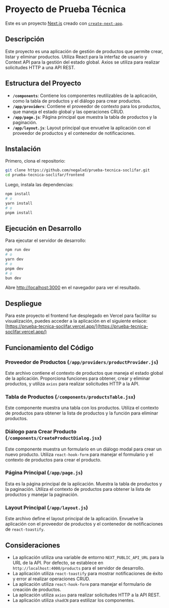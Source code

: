 # Proyecto de Prueba Técnica

Este es un proyecto [Next.js](https://nextjs.org) creado con [`create-next-app`](https://github.com/vercel/next.js/tree/canary/packages/create-next-app).

## Descripción

Este proyecto es una aplicación de gestión de productos que permite crear, listar y eliminar productos. Utiliza React para la interfaz de usuario y Context API para la gestión del estado global. Axios se utiliza para realizar solicitudes HTTP a una API REST.

## Estructura del Proyecto

- **`/components`**: Contiene los componentes reutilizables de la aplicación, como la tabla de productos y el diálogo para crear productos.
- **`/app/providers`**: Contiene el proveedor de contexto para los productos, que maneja el estado global y las operaciones CRUD.
- **`/app/page.js`**: Página principal que muestra la tabla de productos y la paginación.
- **`/app/layout.js`**: Layout principal que envuelve la aplicación con el proveedor de productos y el contenedor de notificaciones.

## Instalación

Primero, clona el repositorio:

```bash
git clone https://github.com/negalxd/prueba-tecnica-soclifar.git
cd prueba-tecnica-soclifar/frontend
```

Luego, instala las dependencias:

```bash
npm install
# o
yarn install
# o
pnpm install
```

## Ejecución en Desarrollo

Para ejecutar el servidor de desarrollo:

```bash
npm run dev
# o
yarn dev
# o
pnpm dev
# o
bun dev
```

Abre [http://localhost:3000](http://localhost:3000) en el navegador para ver el resultado.

## Despliegue

Para este proyecto el frontend fue desplegado en Vercel para facilitar su visualización, puedes acceder a la aplicación en el siguiente enlace: [https://prueba-tecnica-soclifar.vercel.app/](https://prueba-tecnica-soclifar.vercel.app/)

## Funcionamiento del Código

### Proveedor de Productos (`/app/providers/productProvider.js`)

Este archivo contiene el contexto de productos que maneja el estado global de la aplicación. Proporciona funciones para obtener, crear y eliminar productos, y utiliza `axios` para realizar solicitudes HTTP a la API.

### Tabla de Productos (`/components/productsTable.jsx`)

Este componente muestra una tabla con los productos. Utiliza el contexto de productos para obtener la lista de productos y la función para eliminar productos.

### Diálogo para Crear Producto (`/components/CreateProductDialog.jsx`)

Este componente muestra un formulario en un diálogo modal para crear un nuevo producto. Utiliza `react-hook-form` para manejar el formulario y el contexto de productos para crear el producto.

### Página Principal (`/app/page.js`)

Esta es la página principal de la aplicación. Muestra la tabla de productos y la paginación. Utiliza el contexto de productos para obtener la lista de productos y manejar la paginación.

### Layout Principal (`/app/layout.js`)

Este archivo define el layout principal de la aplicación. Envuelve la aplicación con el proveedor de productos y el contenedor de notificaciones de `react-toastify`.

## Consideraciones

- La aplicación utiliza una variable de entorno `NEXT_PUBLIC_API_URL` para la URL de la API. Por defecto, se establece en `http://localhost:4000/products` para el servidor de desarrollo.
- La aplicación utiliza `react-toastify` para mostrar notificaciones de éxito y error al realizar operaciones CRUD.
- La aplicación utiliza `react-hook-form` para manejar el formulario de creación de productos.
- La aplicación utiliza `axios` para realizar solicitudes HTTP a la API REST.
- La aplicación utiliza `shadCN` para estilizar los componentes.
